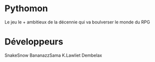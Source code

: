 # Pythomon
Le jeu le + ambitieux de la décennie qui va boulverser le monde du RPG

# Développeurs
SnakeSnow
BananazzSama 
K.Lawliet 
Dembelax
